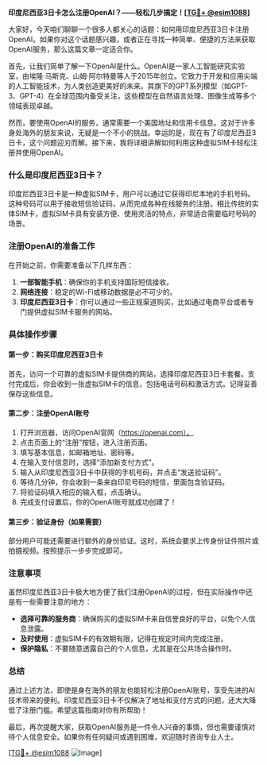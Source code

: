 **印度尼西亚3日卡怎么注册OpenAI？——轻松几步搞定！[[TG💪+ @esim1088](https://t.me/s/esim1088)]**

大家好，今天咱们聊聊一个很多人都关心的话题：如何用印度尼西亚3日卡注册OpenAI。如果你对这个话题感兴趣，或者正在寻找一种简单、便捷的方法来获取OpenAI服务，那么这篇文章一定适合你。

首先，让我们简单了解一下OpenAI是什么。OpenAI是一家人工智能研究实验室，由埃隆·马斯克、山姆·阿尔特曼等人于2015年创立。它致力于开发和应用尖端的人工智能技术，为人类创造更美好的未来。其旗下的GPT系列模型（如GPT-3、GPT-4）在全球范围内备受关注，这些模型在自然语言处理、图像生成等多个领域表现卓越。

然而，要使用OpenAI的服务，通常需要一个美国地址和信用卡信息。这对于许多身处海外的朋友来说，无疑是一个不小的挑战。幸运的是，现在有了印度尼西亚3日卡，这个问题迎刃而解。接下来，我将详细讲解如何利用这种虚拟SIM卡轻松注册并使用OpenAI。

### 什么是印度尼西亚3日卡？

印度尼西亚3日卡是一种虚拟SIM卡，用户可以通过它获得印尼本地的手机号码。这种号码可以用于接收短信验证码，从而完成各种在线服务的注册。相比传统的实体SIM卡，虚拟SIM卡具有安装方便、使用灵活的特点，非常适合需要临时号码的场景。

### 注册OpenAI的准备工作

在开始之前，你需要准备以下几样东西：

1. **一部智能手机**：确保你的手机支持国际短信接收。
2. **网络连接**：稳定的Wi-Fi或移动数据是必不可少的。
3. **印度尼西亚3日卡**：你可以通过一些正规渠道购买，比如通过电商平台或者专门提供虚拟SIM卡服务的网站。

### 具体操作步骤

#### 第一步：购买印度尼西亚3日卡

首先，访问一个可靠的虚拟SIM卡提供商的网站，选择印度尼西亚3日卡套餐。支付完成后，你会收到一张虚拟SIM卡的信息，包括电话号码和激活方式。记得妥善保存这些信息。

#### 第二步：注册OpenAI账号

1. 打开浏览器，访问OpenAI官网（https://openai.com）。
2. 点击页面上的“注册”按钮，进入注册页面。
3. 填写基本信息，如邮箱地址、密码等。
4. 在输入支付信息时，选择“添加新支付方式”。
5. 输入从印度尼西亚3日卡中获得的手机号码，并点击“发送验证码”。
6. 等待几分钟，你会收到一条来自印尼号码的短信，里面包含验证码。
7. 将验证码填入相应的输入框，点击确认。
8. 完成支付设置后，你的OpenAI账号就成功创建了！

#### 第三步：验证身份（如果需要）

部分用户可能还需要进行额外的身份验证。这时，系统会要求上传身份证件照片或拍摄视频。按照提示一步步完成即可。

### 注意事项

虽然印度尼西亚3日卡极大地方便了我们注册OpenAI的过程，但在实际操作中还是有一些需要注意的地方：

- **选择可靠的服务商**：确保购买的虚拟SIM卡来自信誉良好的平台，以免个人信息泄露。
- **及时使用**：虚拟SIM卡的有效期有限，记得在规定时间内完成注册。
- **保护隐私**：不要随意透露自己的个人信息，尤其是在公共场合操作时。

### 总结

通过上述方法，即使是身在海外的朋友也能轻松注册OpenAI账号，享受先进的AI技术带来的便利。印度尼西亚3日卡不仅解决了地址和支付方式的问题，还大大降低了注册门槛。希望这篇指南对你有所帮助！

最后，再次提醒大家，获取OpenAI服务是一件令人兴奋的事情，但也需要谨慎对待个人信息安全。如果你有任何疑问或遇到困难，欢迎随时咨询专业人士。

[[TG💪+ @esim1088](https://t.me/s/esim1088) ![Image](https://i.postimg.cc/4NQfJmqS/Snipaste-2025-05-13-00-14-12.png)]